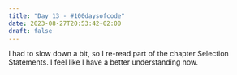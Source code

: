 ```yaml
---
title: "Day 13 - #100daysofcode"
date: 2023-08-27T20:53:42+02:00
draft: false
---
```


I had to slow down a bit, so I re-read part of the chapter Selection Statements. I feel like I have a better understanding now.

